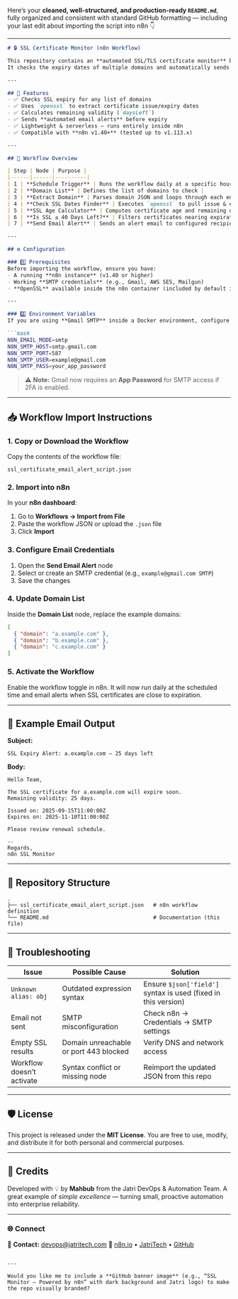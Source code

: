 Here’s your **cleaned, well-structured, and production-ready `README.md`**, fully organized and consistent with standard GitHub formatting — including your last edit about importing the script into n8n 👇

---

````markdown
# 🔒 SSL Certificate Monitor (n8n Workflow)

This repository contains an **automated SSL/TLS certificate monitor** built for [n8n](https://n8n.io).  
It checks the expiry dates of multiple domains and automatically sends an **email alert** when any certificate has **≤ 40 days** remaining.

---

## 🚀 Features
- ✅ Checks SSL expiry for any list of domains  
- ✅ Uses `openssl` to extract certificate issue/expiry dates  
- ✅ Calculates remaining validity (`daysLeft`)  
- ✅ Sends **automated email alerts** before expiry  
- ✅ Lightweight & serverless — runs entirely inside n8n  
- ✅ Compatible with **n8n v1.40+** (tested up to v1.113.x)

---

## 🧩 Workflow Overview

| Step | Node | Purpose |
|------|------|----------|
| 1 | **Schedule Trigger** | Runs the workflow daily at a specific hour |
| 2 | **Domain List** | Defines the list of domains to check |
| 3 | **Extract Domain** | Parses domain JSON and loops through each entry |
| 4 | **Check SSL Dates Finder** | Executes `openssl` to pull issue & expiry dates |
| 5 | **SSL Age Calculator** | Computes certificate age and remaining days |
| 6 | **Is SSL ≤ 40 Days Left?** | Filters certificates nearing expiration |
| 7 | **Send Email Alert** | Sends an alert email to configured recipients |

---

## ⚙️ Configuration

### 1️⃣ Prerequisites
Before importing the workflow, ensure you have:
- A running **n8n instance** (v1.40 or higher)
- Working **SMTP credentials** (e.g., Gmail, AWS SES, Mailgun)
- **OpenSSL** available inside the n8n container (included by default in official images)

---

### 2️⃣ Environment Variables
If you are using **Gmail SMTP** inside a Docker environment, configure these variables in your `.env` or container settings:

```bash
N8N_EMAIL_MODE=smtp
N8N_SMTP_HOST=smtp.gmail.com
N8N_SMTP_PORT=587
N8N_SMTP_USER=example@gmail.com
N8N_SMTP_PASS=your_app_password
````

> ⚠️ **Note:** Gmail now requires an **App Password** for SMTP access if 2FA is enabled.

---

## 📥 Workflow Import Instructions

### 1. Copy or Download the Workflow

Copy the contents of the workflow file:

```
ssl_certificate_email_alert_script.json
```

### 2. Import into n8n

In your **n8n dashboard**:

1. Go to **Workflows → Import from File**
2. Paste the workflow JSON or upload the `.json` file
3. Click **Import**

### 3. Configure Email Credentials

1. Open the **Send Email Alert** node
2. Select or create an SMTP credential (e.g., `example@gmail.com SMTP`)
3. Save the changes

### 4. Update Domain List

Inside the **Domain List** node, replace the example domains:

```json
[
  { "domain": "a.example.com" },
  { "domain": "b.example.com" },
  { "domain": "c.example.com" }
]
```

### 5. Activate the Workflow

Enable the workflow toggle in n8n.
It will now run daily at the scheduled time and email alerts when SSL certificates are close to expiration.

---

## 📧 Example Email Output

**Subject:**

```
SSL Expiry Alert: a.example.com — 25 days left
```

**Body:**

```
Hello Team,

The SSL certificate for a.example.com will expire soon.
Remaining validity: 25 days.

Issued on: 2025-09-15T11:00:00Z
Expires on: 2025-11-10T11:00:00Z

Please review renewal schedule.

--  
Regards,  
n8n SSL Monitor
```

---

## 📂 Repository Structure

```
.
├── ssl_certificate_email_alert_script.json   # n8n workflow definition
└── README.md                                 # Documentation (this file)
```

---

## 🧠 Troubleshooting

| Issue                     | Possible Cause                         | Solution                                                       |
| ------------------------- | -------------------------------------- | -------------------------------------------------------------- |
| `Unknown alias: obj`      | Outdated expression syntax             | Ensure `$json['field']` syntax is used (fixed in this version) |
| Email not sent            | SMTP misconfiguration                  | Check n8n → Credentials → SMTP settings                        |
| Empty SSL results         | Domain unreachable or port 443 blocked | Verify DNS and network access                                  |
| Workflow doesn’t activate | Syntax conflict or missing node        | Reimport the updated JSON from this repo                       |

---

## 🛡️ License

This project is released under the **MIT License**.
You are free to use, modify, and distribute it for both personal and commercial purposes.

---

## 👏 Credits

Developed with 💡 by **Mahbub** from the Jatri DevOps & Automation Team.
A great example of *simple excellence* — turning small, proactive automation into enterprise reliability.

---

### 🌐 Connect

📧 **Contact:** [devops@jatritech.com](mailto:devops@jatritech.com)
🔗 [n8n.io](https://n8n.io) • [JatriTech](https://jatritech.com) • [GitHub](https://github.com/)

```

---

Would you like me to include a **GitHub banner image** (e.g., “SSL Monitor — Powered by n8n” with dark background and Jatri logo) to make the repo visually branded?
```
